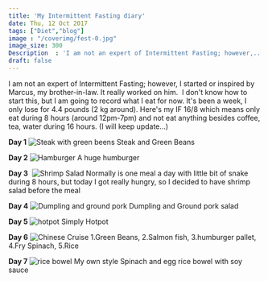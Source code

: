 ```yaml
---
title: 'My Intermittent Fasting diary'
date: Thu, 12 Oct 2017
tags: ["Diet","blog"]
image : "/coverimg/fest-0.jpg"
image_size: 300
Description  : 'I am not an expert of Intermittent Fasting; however,.......'
draft: false
---
```

<head>
<!-- Google tag (gtag.js) -->
<script async src="https://www.googletagmanager.com/gtag/js?id=G-DRMTXSLF5D"></script>
<script>
  window.dataLayer = window.dataLayer || [];
  function gtag(){dataLayer.push(arguments);}
  gtag('js', new Date());

  gtag('config', 'G-DRMTXSLF5D');
</script>
</head>
I am not an expert of Intermittent Fasting; however, I started or inspired by Marcus, my brother-in-law. It really worked on him.  I don't know how to start this, but I am going to record what I eat for now. It's been a week, I only lose for 4.4 pounds (2 kg around). Here's my IF 16/8 which means only eat during 8 hours (around 12pm-7pm) and not eat anything besides coffee, tea, water during 16 hours. (I will keep update...) 

**Day 1** 
![Steak with green beens](/img/fest-d1.jpg) Steak and Green Beans

**Day 2**
![Hamburger](/img/fest-d2.jpg) A huge humburger

**Day 3**  
![Shrimp Salad](/img/fest-d3.jpg) Normally is one meal a day with little bit of snake during 8 hours, but today I got really hungry, so I decided to have shrimp salad before the meal

**Day 4**
![Dumpling and ground pork](/img/fest-d4.jpg) Dumpling and Ground pork salad

**Day 5**
![hotpot](/img/fest-d5.jpg) Simply Hotpot

**Day 6**
![Chinese Cruise](/img/fest-d6.jpg) 1.Green Beans, 2.Salmon fish, 3.humburger pallet, 4.Fry Spinach, 5.Rice

**Day 7**
![rice bowel](/img/fest-d7.jpg) My own style Spinach and egg rice bowel with soy sauce
